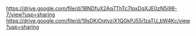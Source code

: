 https://drive.google.com/file/d/1BNDfuX2Aq7ThTc7IpxDqXJE0zN5i98-7/view?usp=sharing
https://drive.google.com/file/d/19sDKiOqtyzjX1QGkPJ55i1zaTU_bW4Kc/view?usp=sharing